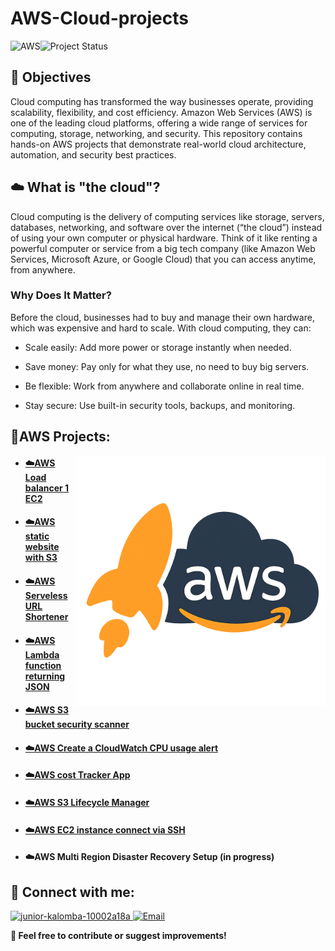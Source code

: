 # AWS-Cloud-projects 
![AWS](https://img.shields.io/badge/Built%20with-AWS-orange?style=flat&logo=amazonaws)![Project Status](https://img.shields.io/badge/status-finished-green)

## 🎯 Objectives
Cloud computing has transformed the way businesses operate, providing scalability, flexibility, and cost efficiency. Amazon Web Services (AWS) is one of the leading cloud platforms, offering a wide range of services for computing, storage, networking, and security. This repository contains hands-on AWS projects that demonstrate real-world cloud architecture, automation, and security best practices.
 
## ☁️ What is "the cloud"?
Cloud computing is the delivery of computing services like storage, servers, databases, networking, and software over the internet (“the cloud”) instead of using your own computer or physical hardware.
Think of it like renting a powerful computer or service from a big tech company (like Amazon Web Services, Microsoft Azure, or Google Cloud) that you can access anytime, from anywhere.

### Why Does It Matter?
Before the cloud, businesses had to buy and manage their own hardware, which was expensive and hard to scale. With cloud computing, they can:

- Scale easily: Add more power or storage instantly when needed.

- Save money: Pay only for what they use, no need to buy big servers.

- Be flexible: Work from anywhere and collaborate online in real time.

- Stay secure: Use built-in security tools, backups, and monitoring.



## 💼AWS Projects:

<img align="right" alt="Coding" width="400" src="https://github.com/Juniorklb/AWS-Cloud-projects/blob/bb4222fbdf2714632118eca7d47c4d2b55d46952/ChatGPT%20Image%20Apr%2023%2C%202025%2C%2002_14_16%20PM.png">

- <h4><a href="https://github.com/Juniorklb/Create-a-Load-Balancer-for-a-single-EC2-instance"> ☁️AWS Load balancer 1 EC2 </h4>

- <h4><a href="https://github.com/Juniorklb/Static-website-S3-">☁️AWS static website with S3 </h4>

- <h4><a href="https://github.com/Juniorklb/AWS-Serverless-URL-Shortener">☁️AWS Serveless URL Shortener </h4>

- <h4><a href="https://github.com/Juniorklb/Lambda-function-returning-JSON">☁️AWS Lambda function returning JSON </h4>

- <h4><a href="https://github.com/Juniorklb/S3-Bucket-Security-Scanner"> ☁️AWS S3 bucket security scanner </h4>

- <h4><a href="https://github.com/Juniorklb/AWS-CPU-cloudwatch-usage-alert">☁️AWS Create a CloudWatch CPU usage alert </h4>

- <h4><a href="https://github.com/Juniorklb/AWS-Cost-Tracker-App">☁️AWS cost Tracker App </h4>

- <h4><a href="https://github.com/Juniorklb/S3-Lifecycle-Manager">☁️AWS S3 Lifecycle Manager </h4>

- <h4><a href="https://github.com/Juniorklb/AWS-EC2-connect-via-SSH">☁️AWS EC2 instance connect via SSH </h4>

- <h4><a "href="https://github.com/Juniorklb/Multi-Region-Disaster-Recovery-Setup">☁️AWS Multi Region Disaster Recovery Setup (in progress)</h4>

</b>
<h2>👥 Connect with me:</h2>

<p align="left">
  <a href="https://www.linkedin.com/in/junior-kalomba-10002a18a/" target="_blank">
    <img src="https://raw.githubusercontent.com/rahuldkjain/github-profile-readme-generator/master/src/images/icons/Social/linked-in-alt.svg" alt="junior-kalomba-10002a18a" height="30" width="40"/>  
    
  </a>
  <a href="mailto:jrkalomba@gmail.com" target="_blank">
  <img  src="https://upload.wikimedia.org/wikipedia/commons/4/4e/Mail_%28iOS%29.svg" alt="Email" height="30" width="40"/>
</a>
</p>



[linkedin]: https://linkedin.com/in/Juniorkalomba

**🔗 Feel free to contribute or suggest improvements!**
